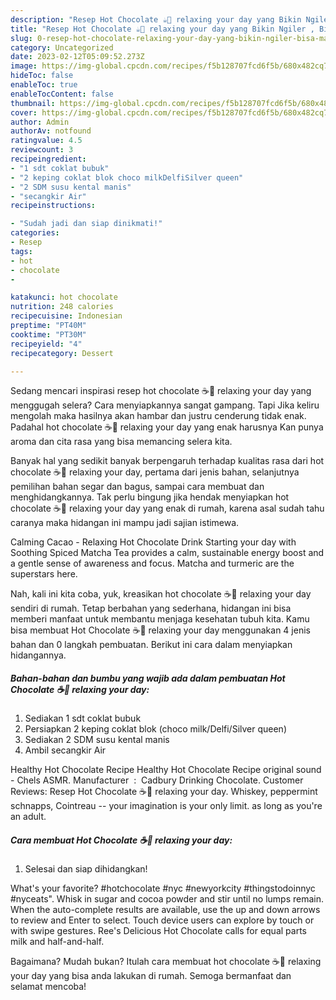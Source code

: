 ```yaml
---
description: "Resep Hot Chocolate ☕🍫 relaxing your day yang Bikin Ngiler , Bisa Manjain Lidah"
title: "Resep Hot Chocolate ☕🍫 relaxing your day yang Bikin Ngiler , Bisa Manjain Lidah"
slug: 0-resep-hot-chocolate-relaxing-your-day-yang-bikin-ngiler-bisa-manjain-lidah
category: Uncategorized
date: 2023-02-12T05:09:52.273Z
image: https://img-global.cpcdn.com/recipes/f5b128707fcd6f5b/680x482cq70/hot-chocolate-relaxing-your-day-foto-resep-utama.jpg
hideToc: false
enableToc: true
enableTocContent: false
thumbnail: https://img-global.cpcdn.com/recipes/f5b128707fcd6f5b/680x482cq70/hot-chocolate-relaxing-your-day-foto-resep-utama.jpg
cover: https://img-global.cpcdn.com/recipes/f5b128707fcd6f5b/680x482cq70/hot-chocolate-relaxing-your-day-foto-resep-utama.jpg
author: Admin
authorAv: notfound
ratingvalue: 4.5
reviewcount: 3
recipeingredient:
- "1 sdt coklat bubuk"
- "2 keping coklat blok choco milkDelfiSilver queen"
- "2 SDM susu kental manis"
- "secangkir Air"
recipeinstructions:

- "Sudah jadi dan siap dinikmati!"
categories:
- Resep
tags:
- hot
- chocolate
- 

katakunci: hot chocolate  
nutrition: 248 calories
recipecuisine: Indonesian
preptime: "PT40M"
cooktime: "PT30M"
recipeyield: "4"
recipecategory: Dessert

---
```



Sedang mencari inspirasi resep hot chocolate ☕🍫 relaxing your day yang menggugah selera? Cara menyiapkannya sangat gampang. Tapi Jika keliru mengolah maka hasilnya akan hambar dan justru cenderung tidak enak. Padahal hot chocolate ☕🍫 relaxing your day yang enak harusnya Kan punya aroma dan cita rasa yang bisa memancing selera kita.


Banyak hal yang sedikit banyak berpengaruh terhadap kualitas rasa dari hot chocolate ☕🍫 relaxing your day, pertama dari jenis bahan, selanjutnya pemilihan bahan segar dan bagus, sampai cara membuat dan menghidangkannya. Tak perlu bingung jika hendak menyiapkan hot chocolate ☕🍫 relaxing your day yang enak di rumah, karena asal sudah tahu caranya maka hidangan ini mampu jadi sajian istimewa.

Calming Cacao - Relaxing Hot Chocolate Drink Starting your day with Soothing Spiced Matcha Tea provides a calm, sustainable energy boost and a gentle sense of awareness and focus. Matcha and turmeric are the superstars here.


Nah, kali ini kita coba, yuk, kreasikan hot chocolate ☕🍫 relaxing your day sendiri di rumah. Tetap berbahan yang sederhana, hidangan ini bisa memberi manfaat untuk membantu menjaga kesehatan tubuh kita. Kamu bisa membuat Hot Chocolate ☕🍫 relaxing your day menggunakan 4 jenis bahan dan 0 langkah pembuatan. Berikut ini cara dalam menyiapkan hidangannya.

<!--inarticleads1-->

##### Bahan-bahan dan bumbu yang wajib ada dalam pembuatan Hot Chocolate ☕🍫 relaxing your day:

1. Sediakan 1 sdt coklat bubuk
1. Persiapkan 2 keping coklat blok (choco milk/Delfi/Silver queen)
1. Sediakan 2 SDM susu kental manis
1. Ambil secangkir Air


Healthy Hot Chocolate Recipe Healthy Hot Chocolate Recipe original sound - Chels ASMR. Manufacturer ‏ : ‎ Cadbury Drinking Chocolate. Customer Reviews: Resep Hot Chocolate ☕🍫 relaxing your day. Whiskey, peppermint schnapps, Cointreau -- your imagination is your only limit. as long as you&#39;re an adult. 

<!--inarticleads2-->

##### Cara membuat Hot Chocolate ☕🍫 relaxing your day:


1. Selesai dan siap dihidangkan!

What&#39;s your favorite? #hotchocolate #nyc #newyorkcity #thingstodoinnyc #nyceats&#34;. Whisk in sugar and cocoa powder and stir until no lumps remain. When the auto-complete results are available, use the up and down arrows to review and Enter to select. Touch device users can explore by touch or with swipe gestures. Ree&#39;s Delicious Hot Chocolate calls for equal parts milk and half-and-half. 

Bagaimana? Mudah bukan? Itulah cara membuat hot chocolate ☕🍫 relaxing your day yang bisa anda lakukan di rumah. Semoga bermanfaat dan selamat mencoba!
